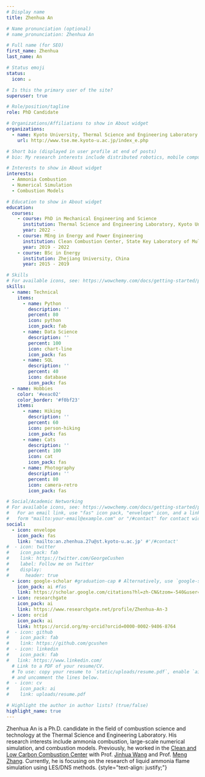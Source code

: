 ```yaml
---
# Display name
title: Zhenhua An

# Name pronunciation (optional)
# name_pronunciation: Zhenhua An

# Full name (for SEO)
first_name: Zhenhua
last_name: An

# Status emoji
status:
  icon: ☕️

# Is this the primary user of the site?
superuser: true

# Role/position/tagline
role: PhD Candidate

# Organizations/Affiliations to show in About widget
organizations:
  - name: Kyoto University, Thermal Science and Engineering Laboratory
    url: http://www.tse.me.kyoto-u.ac.jp/index_e.php

# Short bio (displayed in user profile at end of posts)
# bio: My research interests include distributed robotics, mobile computing and programmable matter.

# Interests to show in About widget
interests:
  - Ammonia Combustion
  - Numerical Simulation
  - Combustion Models

# Education to show in About widget
education:
  courses:
    - course: PhD in Mechanical Engineering and Science
      institution: Thermal Science and Engineering Laboratory, Kyoto University, Japan
      year: 2022 -
    - course: MEng in Energy and Power Engineering
      institution: Clean Combustion Center, State Key Laboratory of Multiphase Flow in Power Engineering, Xi’an Jiaotong University, China
      year: 2019 - 2022
    - course: BSc in Energy
      institution: Zhejiang University, China
      year: 2015 - 2019

# Skills
# For available icons, see: https://wowchemy.com/docs/getting-started/page-builder/#icons
skills:
  - name: Technical
    items:
      - name: Python
        description: ''
        percent: 80
        icon: python
        icon_pack: fab
      - name: Data Science
        description: ''
        percent: 100
        icon: chart-line
        icon_pack: fas
      - name: SQL
        description: ''
        percent: 40
        icon: database
        icon_pack: fas
  - name: Hobbies
    color: '#eeac02'
    color_border: '#f0bf23'
    items:
      - name: Hiking
        description: ''
        percent: 60
        icon: person-hiking
        icon_pack: fas
      - name: Cats
        description: ''
        percent: 100
        icon: cat
        icon_pack: fas
      - name: Photography
        description: ''
        percent: 80
        icon: camera-retro
        icon_pack: fas

# Social/Academic Networking
# For available icons, see: https://wowchemy.com/docs/getting-started/page-builder/#icons
#   For an email link, use "fas" icon pack, "envelope" icon, and a link in the
#   form "mailto:your-email@example.com" or "/#contact" for contact widget.
social:
  - icon: envelope
    icon_pack: fas
    link: 'mailto:an.zhenhua.27u@st.kyoto-u.ac.jp' #'/#contact'
#  - icon: twitter
#    icon_pack: fab
#    link: https://twitter.com/GeorgeCushen
#    label: Follow me on Twitter
#    display:
#      header: true
  - icon: google-scholar #graduation-cap # Alternatively, use `google-scholar` icon from `ai` icon pack
    icon_pack: ai #fas
    link: https://scholar.google.com/citations?hl=zh-CN&tzom=-540&user=JqOqB0oAAAAJ
  - icon: researchgate 
    icon_pack: ai 
    link: https://www.researchgate.net/profile/Zhenhua-An-3
  - icon: orcid 
    icon_pack: ai 
    link: https://orcid.org/my-orcid?orcid=0000-0002-9406-8764
#  - icon: github
#    icon_pack: fab
#    link: https://github.com/gcushen
#  - icon: linkedin
#    icon_pack: fab
#   link: https://www.linkedin.com/
  # Link to a PDF of your resume/CV.
  # To use: copy your resume to `static/uploads/resume.pdf`, enable `ai` icons in `params.yaml`,
  # and uncomment the lines below.
#  - icon: cv
#    icon_pack: ai
#    link: uploads/resume.pdf

# Highlight the author in author lists? (true/false)
highlight_name: true
---
```


Zhenhua An is a Ph.D. candidate in the field of combustion science and technology at the Thermal Science and Engineering Laboratory. His research interests include ammonia combustion, large-scale numerical simulation, and combustion models. Previously, he worked in the [Clean and Low Carbon Combustion Center](https://gr.xjtu.edu.cn/en/web/zhhuang) with Prof. [Jinhua Wang](https://gr.xjtu.edu.cn/en/web/jinhuawang/home) and Prof. [Meng Zhang](https://gr.xjtu.edu.cn/en/web/mengzhang/home). Currently, he is focusing on the research of liquid ammonia flame simulation using LES/DNS methods.
{style="text-align: justify;"}
